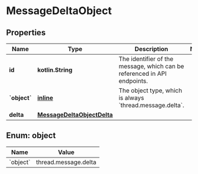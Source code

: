 
# MessageDeltaObject

## Properties
| Name | Type | Description | Notes |
| ------------ | ------------- | ------------- | ------------- |
| **id** | **kotlin.String** | The identifier of the message, which can be referenced in API endpoints. |  |
| **&#x60;object&#x60;** | [**inline**](#&#x60;Object&#x60;) | The object type, which is always &#x60;thread.message.delta&#x60;. |  |
| **delta** | [**MessageDeltaObjectDelta**](MessageDeltaObjectDelta.md) |  |  |


<a id="`Object`"></a>
## Enum: object
| Name | Value |
| ---- | ----- |
| &#x60;object&#x60; | thread.message.delta |




